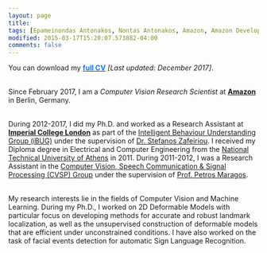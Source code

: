```yaml
---
layout: page
title: 
tags: [Epameinondas Antonakos, Nontas Antonakos, Amazon, Amazon Development Center Germany, Imperial College London, Computer Vision, Deformable Models, Menpo]
modified: 2015-03-17T15:20:07.573882-04:00
comments: false
---
```


<p align="justify">You can download my <a href="../cv/antonakosCV.pdf"><font color="1A75FF"><b>full CV</b></font></a> <i>[Last updated: December 2017]</i>.<br/><br/>

Since February 2017, I am a <i>Computer Vision Research Scientist</i> at <a href="http://www.amazon.jobs/location/berlin-germany"><b>Amazon</b></a> in Berlin, Germany.<br/><br/>

During 2012-2017, I did my Ph.D. and worked as a Research Assistant at <a href="http://www.imperial.ac.uk/computing"><b>Imperial College London</b></a> as part of the <a href="http://ibug.doc.ic.ac.uk/">Intelligent Behaviour Understanding Group (iBUG)</a> under the supervision of <a href="https://wp.doc.ic.ac.uk/szafeiri/">Dr. Stefanos Zafeiriou</a>. I received my Diploma degree in Electrical and Computer Engineering from the <a href="http://www.ntua.gr/">National Technical University of Athens</a> in 2011. During 2011-2012, I was a Research Assistant in the <a href="http://cvsp.cs.ntua.gr/">Computer Vision, Speech Communication & Signal Processing (CVSP) Group</a> under the supervision of <a href="http://cvsp.cs.ntua.gr/maragos/index.shtm">Prof. Petros Maragos</a>.<br/><br/>

My research interests lie in the fields of Computer Vision and Machine Learning. During my Ph.D., I worked on 2D Deformable Models with particular focus on developing methods for accurate and robust landmark localization, as well as the unsupervised construction of deformable models that are efficient under unconstrained conditions. I have also worked on the task of facial events detection for automatic Sign Language Recognition.</p>
